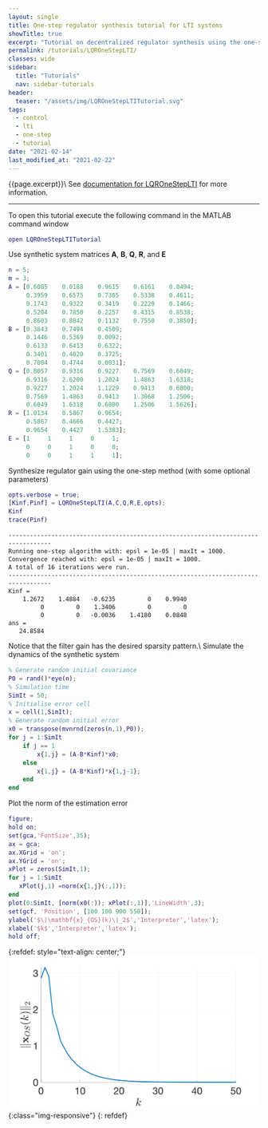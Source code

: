 ```yaml
---
layout: single
title: One-step regulator synthesis tutorial for LTI systems
showTitle: true
excerpt: "Tutorial on decentralized regulator synthesis using the one-step method."
permalink: /tutorials/LQROneStepLTI/
classes: wide
sidebar:
  title: "Tutorials"
  nav: sidebar-tutorials
header:
  teaser: "/assets/img/LQROneStepLTITutorial.svg"
tags:
  - control
  - lti
  - one-step
  - tutorial
date: "2021-02-14"
last_modified_at: "2021-02-22"
---
```

{{page.excerpt}}\\
See [documentation for LQROneStepLTI](/documentation/LQROneStepLTI/) for more information.

***

To open this tutorial execute the following command in the MATLAB command window
~~~m
open LQROneStepLTITutorial
~~~

Use synthetic system matrices $\mathbf{A}$, $\mathbf{B}$, $\mathbf{Q}$, $\mathbf{R}$, and $\mathbf{E}$
~~~m
n = 5;
m = 3;
A = [0.6085    0.0188    0.9615    0.6161    0.0494;
     0.3959    0.6575    0.7305    0.5338    0.4611;
     0.1743    0.9322    0.3419    0.2229    0.1466;
     0.5204    0.7850    0.2257    0.4315    0.8538;
     0.8603    0.8842    0.1132    0.7550    0.3850];
B = [0.3843    0.7494    0.4509;
     0.1446    0.5369    0.0092;
     0.6133    0.6413    0.6322;
     0.3401    0.4020    0.3725;
     0.7084    0.4744    0.0031];
Q = [0.8057    0.9316    0.9227    0.7569    0.6049;
     0.9316    2.6200    1.2024    1.4863    1.6318;
     0.9227    1.2024    1.1229    0.9413    0.6800;
     0.7569    1.4863    0.9413    1.3068    1.2506;
     0.6049    1.6318    0.6800    1.2506    1.5626];
R = [1.0134    0.5867    0.9654;
     0.5867    0.4666    0.4427;
     0.9654    0.4427    1.5383];
E = [1     1     1     0     1;
     0     0     1     0     0;
     0     0     1     1     1];
~~~

Synthesize regulator gain using the one-step method (with some optional parameters)
~~~m
opts.verbose = true;
[Kinf,Pinf] = LQROneStepLTI(A,C,Q,R,E,opts);
Kinf
trace(Pinf)
~~~
~~~text
----------------------------------------------------------------------------------
Running one-step algorithm with: epsl = 1e-05 | maxIt = 1000.
Convergence reached with: epsl = 1e-05 | maxIt = 1000.
A total of 16 iterations were run.
----------------------------------------------------------------------------------
Kinf =
    1.2672    1.4884   -0.6235         0    0.9940
         0         0    1.3406         0         0
         0         0   -0.0036    1.4180    0.0848
ans =
   24.8584
~~~
Notice that the filter gain has the desired sparsity pattern.\\
Simulate the dynamics of the synthetic system
~~~m
% Generate random initial covariance
P0 = rand()*eye(n);
% Simulation time
SimIt = 50;
% Initialise error cell
x = cell(1,SimIt);
% Generate random initial error
x0 = transpose(mvnrnd(zeros(n,1),P0));
for j = 1:SimIt
    if j == 1
        x{1,j} = (A-B*Kinf)*x0;
    else
        x{1,j} = (A-B*Kinf)*x{1,j-1};
    end
end
~~~
Plot the norm of the estimation error
~~~m
figure;
hold on;
set(gca,'FontSize',35);
ax = gca;
ax.XGrid = 'on';
ax.YGrid = 'on';
xPlot = zeros(SimIt,1);
for j = 1:SimIt
   xPlot(j,1) =norm(x{1,j}(:,1));
end
plot(0:SimIt, [norm(x0(:)); xPlot(:,1)],'LineWidth',3);
set(gcf, 'Position', [100 100 900 550]);
ylabel('$\|\mathbf{x}_{OS}(k)\|_2$','Interpreter','latex');
xlabel('$k$','Interpreter','latex');
hold off;
~~~
{:refdef: style="text-align: center;"}
![image-title-here](/assets/img/LQROneStepLTITutorial.svg){:class="img-responsive"}
{: refdef}

